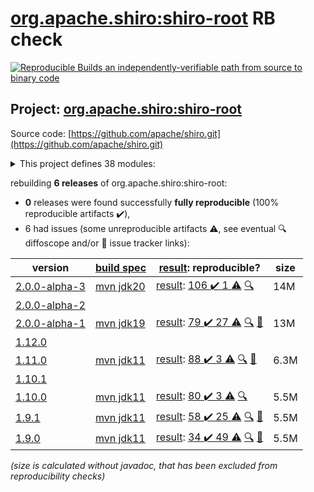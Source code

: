 [org.apache.shiro:shiro-root](https://central.sonatype.com/artifact/org.apache.shiro/shiro-root/2.0.0-alpha-3/versions) RB check
=======

[![Reproducible Builds](https://reproducible-builds.org/images/logos/rb.svg) an independently-verifiable path from source to binary code](https://reproducible-builds.org/)

## Project: [org.apache.shiro:shiro-root](https://central.sonatype.com/artifact/org.apache.shiro/shiro-root/2.0.0-alpha-3/versions)

Source code: [https://github.com/apache/shiro.git](https://github.com/apache/shiro.git)

<details><summary>This project defines 38 modules:</summary>

* [org.apache.shiro.crypto:shiro-crypto-support](https://central.sonatype.com/artifact/org.apache.shiro.crypto/shiro-crypto-support/2.0.0-alpha-3)
* [org.apache.shiro.crypto:shiro-hashes-argon2](https://central.sonatype.com/artifact/org.apache.shiro.crypto/shiro-hashes-argon2/2.0.0-alpha-3)
* [org.apache.shiro.crypto:shiro-hashes-bcrypt](https://central.sonatype.com/artifact/org.apache.shiro.crypto/shiro-hashes-bcrypt/2.0.0-alpha-3)
* [org.apache.shiro.tools:shiro-tools](https://central.sonatype.com/artifact/org.apache.shiro.tools/shiro-tools/2.0.0-alpha-3)
* [org.apache.shiro.tools:shiro-tools-hasher](https://central.sonatype.com/artifact/org.apache.shiro.tools/shiro-tools-hasher/2.0.0-alpha-3)
* [org.apache.shiro:shiro-all](https://central.sonatype.com/artifact/org.apache.shiro/shiro-all/2.0.0-alpha-3)
* [org.apache.shiro:shiro-aspectj](https://central.sonatype.com/artifact/org.apache.shiro/shiro-aspectj/2.0.0-alpha-3)
* [org.apache.shiro:shiro-bom](https://central.sonatype.com/artifact/org.apache.shiro/shiro-bom/2.0.0-alpha-3)
* [org.apache.shiro:shiro-cache](https://central.sonatype.com/artifact/org.apache.shiro/shiro-cache/2.0.0-alpha-3)
* [org.apache.shiro:shiro-cas](https://central.sonatype.com/artifact/org.apache.shiro/shiro-cas/2.0.0-alpha-3)
* [org.apache.shiro:shiro-cdi](https://central.sonatype.com/artifact/org.apache.shiro/shiro-cdi/2.0.0-alpha-3)
* [org.apache.shiro:shiro-config](https://central.sonatype.com/artifact/org.apache.shiro/shiro-config/2.0.0-alpha-3)
* [org.apache.shiro:shiro-config-core](https://central.sonatype.com/artifact/org.apache.shiro/shiro-config-core/2.0.0-alpha-3)
* [org.apache.shiro:shiro-config-ogdl](https://central.sonatype.com/artifact/org.apache.shiro/shiro-config-ogdl/2.0.0-alpha-3)
* [org.apache.shiro:shiro-core](https://central.sonatype.com/artifact/org.apache.shiro/shiro-core/2.0.0-alpha-3)
* [org.apache.shiro:shiro-crypto](https://central.sonatype.com/artifact/org.apache.shiro/shiro-crypto/2.0.0-alpha-3)
* [org.apache.shiro:shiro-crypto-cipher](https://central.sonatype.com/artifact/org.apache.shiro/shiro-crypto-cipher/2.0.0-alpha-3)
* [org.apache.shiro:shiro-crypto-core](https://central.sonatype.com/artifact/org.apache.shiro/shiro-crypto-core/2.0.0-alpha-3)
* [org.apache.shiro:shiro-crypto-hash](https://central.sonatype.com/artifact/org.apache.shiro/shiro-crypto-hash/2.0.0-alpha-3)
* [org.apache.shiro:shiro-ehcache](https://central.sonatype.com/artifact/org.apache.shiro/shiro-ehcache/2.0.0-alpha-3)
* [org.apache.shiro:shiro-event](https://central.sonatype.com/artifact/org.apache.shiro/shiro-event/2.0.0-alpha-3)
* [org.apache.shiro:shiro-features](https://central.sonatype.com/artifact/org.apache.shiro/shiro-features/2.0.0-alpha-3)
* [org.apache.shiro:shiro-guice](https://central.sonatype.com/artifact/org.apache.shiro/shiro-guice/2.0.0-alpha-3)
* [org.apache.shiro:shiro-hazelcast](https://central.sonatype.com/artifact/org.apache.shiro/shiro-hazelcast/2.0.0-alpha-3)
* [org.apache.shiro:shiro-jakarta-ee](https://central.sonatype.com/artifact/org.apache.shiro/shiro-jakarta-ee/2.0.0-alpha-3)
* [org.apache.shiro:shiro-jaxrs](https://central.sonatype.com/artifact/org.apache.shiro/shiro-jaxrs/2.0.0-alpha-3)
* [org.apache.shiro:shiro-jcache](https://central.sonatype.com/artifact/org.apache.shiro/shiro-jcache/2.0.0-alpha-3)
* [org.apache.shiro:shiro-lang](https://central.sonatype.com/artifact/org.apache.shiro/shiro-lang/2.0.0-alpha-3)
* [org.apache.shiro:shiro-quartz](https://central.sonatype.com/artifact/org.apache.shiro/shiro-quartz/2.0.0-alpha-3)
* [org.apache.shiro:shiro-root](https://central.sonatype.com/artifact/org.apache.shiro/shiro-root/2.0.0-alpha-3)
* [org.apache.shiro:shiro-servlet-plugin](https://central.sonatype.com/artifact/org.apache.shiro/shiro-servlet-plugin/2.0.0-alpha-3)
* [org.apache.shiro:shiro-spring](https://central.sonatype.com/artifact/org.apache.shiro/shiro-spring/2.0.0-alpha-3)
* [org.apache.shiro:shiro-spring-boot](https://central.sonatype.com/artifact/org.apache.shiro/shiro-spring-boot/2.0.0-alpha-3)
* [org.apache.shiro:shiro-spring-boot-starter](https://central.sonatype.com/artifact/org.apache.shiro/shiro-spring-boot-starter/2.0.0-alpha-3)
* [org.apache.shiro:shiro-spring-boot-web-starter](https://central.sonatype.com/artifact/org.apache.shiro/shiro-spring-boot-web-starter/2.0.0-alpha-3)
* [org.apache.shiro:shiro-support](https://central.sonatype.com/artifact/org.apache.shiro/shiro-support/2.0.0-alpha-3)
* [org.apache.shiro:shiro-test-coverage](https://central.sonatype.com/artifact/org.apache.shiro/shiro-test-coverage/2.0.0-alpha-3)
* [org.apache.shiro:shiro-web](https://central.sonatype.com/artifact/org.apache.shiro/shiro-web/2.0.0-alpha-3)
</details>

rebuilding **6 releases** of org.apache.shiro:shiro-root:
- **0** releases were found successfully **fully reproducible** (100% reproducible artifacts :heavy_check_mark:),
- 6 had issues (some unreproducible artifacts :warning:, see eventual :mag: diffoscope and/or :memo: issue tracker links):

| version | [build spec](/BUILDSPEC.md) | [result](https://reproducible-builds.org/docs/jvm/): reproducible? | size |
| -- | --------- | ------ | -- |
| [2.0.0-alpha-3](https://central.sonatype.com/artifact/org.apache.shiro/shiro-root/2.0.0-alpha-3/pom) | [mvn jdk20](shiro-2.0.0-alpha-3.buildspec) | [result](shiro-root-2.0.0-alpha-3.buildinfo): [106 :heavy_check_mark:  1 :warning:](shiro-root-2.0.0-alpha-3.buildcompare) [:mag:](shiro-root-2.0.0-alpha-3.diffoscope) | 14M |
| [2.0.0-alpha-2](https://central.sonatype.com/artifact/org.apache.shiro/shiro-root/2.0.0-alpha-2/pom) | | | |
| [2.0.0-alpha-1](https://central.sonatype.com/artifact/org.apache.shiro/shiro-root/2.0.0-alpha-1/pom) | [mvn jdk19](shiro-2.0.0-alpha-1.buildspec) | [result](shiro-root-2.0.0-alpha-1.buildinfo): [79 :heavy_check_mark:  27 :warning:](shiro-root-2.0.0-alpha-1.buildcompare) [:mag:](shiro-root-2.0.0-alpha-1.diffoscope) [:memo:](https://github.com/apache/shiro/pull/1013) | 13M |
| [1.12.0](https://central.sonatype.com/artifact/org.apache.shiro/shiro-root/1.12.0/pom) | | | |
| [1.11.0](https://central.sonatype.com/artifact/org.apache.shiro/shiro-root/1.11.0/pom) | [mvn jdk11](shiro-1.11.0.buildspec) | [result](shiro-root-1.11.0.buildinfo): [88 :heavy_check_mark:  3 :warning:](shiro-root-1.11.0.buildcompare) [:mag:](shiro-root-1.11.0.diffoscope) [:memo:](https://github.com/apache/shiro/pull/1013) | 6.3M |
| [1.10.1](https://central.sonatype.com/artifact/org.apache.shiro/shiro-root/1.10.1/pom) | | | |
| [1.10.0](https://central.sonatype.com/artifact/org.apache.shiro/shiro-root/1.10.0/pom) | [mvn jdk11](shiro-1.10.0.buildspec) | [result](shiro-root-1.10.0.buildinfo): [80 :heavy_check_mark:  3 :warning:](shiro-root-1.10.0.buildcompare) [:mag:](shiro-root-1.10.0.diffoscope) | 5.5M |
| [1.9.1](https://central.sonatype.com/artifact/org.apache.shiro/shiro-root/1.9.1/pom) | [mvn jdk11](shiro-1.9.1.buildspec) | [result](shiro-root-1.9.1.buildinfo): [58 :heavy_check_mark:  25 :warning:](shiro-root-1.9.1.buildcompare) [:mag:](shiro-root-1.9.1.diffoscope) [:memo:](https://github.com/apache/shiro/pull/365) | 5.5M |
| [1.9.0](https://central.sonatype.com/artifact/org.apache.shiro/shiro-root/1.9.0/pom) | [mvn jdk11](shiro-1.9.0.buildspec) | [result](shiro-root-1.9.0.buildinfo): [34 :heavy_check_mark:  49 :warning:](shiro-root-1.9.0.buildcompare) [:mag:](shiro-root-1.9.0.diffoscope) [:memo:](https://github.com/apache/shiro/pull/351) | 5.5M |

<i>(size is calculated without javadoc, that has been excluded from reproducibility checks)</i>
